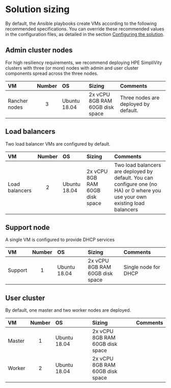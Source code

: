 # Solution sizing

By default, the Ansible playbooks create VMs according to the following recommended specifications. You can override
these recommended values in the configuration files, as detailed in the section
[Configuring the solution](../config-core/group-vars).



## Admin cluster nodes
For high resiliency requirements, we recommend deploying HPE SimpliVity clusters with three (or more) nodes with
admin and user cluster components spread across the three nodes.

|VM|Number|OS|Sizing|Comments|
|:-------|:---:|:---|:----------|:----------|
|Rancher nodes|3|Ubuntu 18.04|2x&nbsp;vCPU<br>8GB RAM<br>60GB disk space|Three nodes are deployed by default.|


## Load balancers

Two load balancer VMs are configured by default.

|VM|Number|OS|Sizing|Comments|
|:-------|:---:|:---|:----------|:----------|
|Load balancers|2|Ubuntu 18.04|2x&nbsp;vCPU<br>8GB RAM<br>60GB disk space|Two load balancers are deployed by default. You can configure one (no HA) or 0 where you use your own existing load balancers|

## Support node

A single VM is configured to provide DHCP services

|VM|Number|OS|Sizing|Comments|
|:-------|:---:|:---|:----------|:----------|
|Support|1|Ubuntu 18.04|2x&nbsp;vCPU<br>8GB RAM<br>60GB disk space|Single node for DHCP|


## User cluster

By default, one master and two worker nodes are deployed.

|VM|Number|OS|Sizing|Comments|
|:-------|:---:|:---|:----------|:----------|
|Master|1|Ubuntu 18.04|2x&nbsp;vCPU<br>8GB RAM<br>60GB disk space||
|Worker|2|Ubuntu 18.04|2x&nbsp;vCPU<br>8GB RAM<br>60GB disk space||